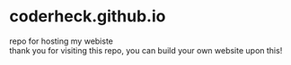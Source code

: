 # coderheck.github.io
repo for hosting my webiste \
thank you for visiting this repo, you can build your own website upon this!
